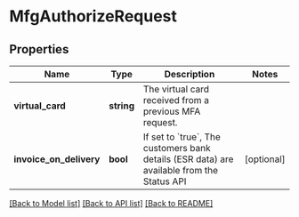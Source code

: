 # MfgAuthorizeRequest

## Properties
Name | Type | Description | Notes
------------ | ------------- | ------------- | -------------
**virtual_card** | **string** | The virtual card received from a previous MFA request. | 
**invoice_on_delivery** | **bool** | If set to &#x60;true&#x60;, The customers bank details (ESR data) are available from the Status API | [optional] 

[[Back to Model list]](../../README.md#documentation-for-models) [[Back to API list]](../../README.md#documentation-for-api-endpoints) [[Back to README]](../../README.md)

